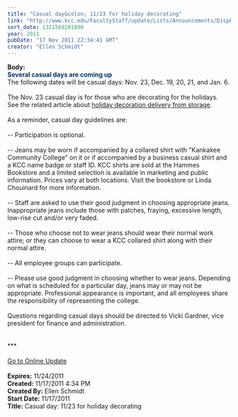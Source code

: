 ```yaml
---
title: "Casual day&colon; 11/23 for holiday decorating"
link: "http://www.kcc.edu/FacultyStaff/update/Lists/Announcements/DispForm.aspx?ID=520"
sort_date: 1321569281000
year: 2011
pubDate: "17 Nov 2011 22:34:41 GMT"
creator: "Ellen Schmidt"
---
```


<div><b>Body:</b> <div class="ExternalClassBF9BEDA9C1EF474994E21F63A514010B">
<div><font color="#003366"><strong>Several casual days are coming up<br /></strong></font></div>
<div>The following dates will be casual days: Nov. 23, Dec. 19, 20, 21, and Jan. 6. </div>
<div> </div>
<div>The Nov. 23 casual day is for those who are decorating for the holidays. See the related article about <a href="/FacultyStaff/update/Lists/Announcements/DispForm2.aspx?List=7e45450e-520d-4ad3-81dd-a79ebcc75df4&amp;ID=519&amp;Source=http%3a//www.kcc.edu/FacultyStaff/update/Pages/dailyupdate.aspx">holiday decoration delivery from storage</a>.</div>
<div><br />As a reminder, casual day guidelines are: </div>
<div><br />-- Participation is optional. </div>
<div><br />-- Jeans may be worn if accompanied by a collared shirt with &quot;Kankakee Community College&quot; on it or if accompanied by a business casual shirt and a KCC name badge or staff ID. KCC shirts are sold at the Hammes Bookstore and a limited selection is available in marketing and public information. Prices vary at both locations. Visit the bookstore or Linda Chouinard for more information. </div>
<div><br />-- Staff are asked to use their good judgment in choosing appropriate jeans. Inappropriate jeans include those with patches, fraying, excessive length, low-rise cut and/or very faded. </div>
<div><br />-- Those who choose not to wear jeans should wear their normal work attire; or they can choose to wear a KCC collared shirt along with their normal attire. </div>
<div><br />-- All employee groups can participate. </div>
<div><br />-- Please use good judgment in choosing whether to wear jeans. Depending on what is scheduled for a particular day, jeans may or may not be appropriate. Professional appearance is important, and all employees share the responsibility of representing the college. </div>
<div><br />Questions regarding casual days should be directed to Vicki Gardner, vice president for finance and administration.</div>
<div> </div>
<div>
<div> </div>
<div>***</div>
<div> </div>
<div><a href="/FacultyStaff/update/Pages/dailyupdate.aspx">Go to Online Update</a></div><br /></div></div></div>
<div><b>Expires:</b> 11/24/2011</div>
<div><b>Created:</b> 11/17/2011 4:34 PM</div>
<div><b>Created By:</b> Ellen Schmidt</div>
<div><b>Start Date:</b> 11/17/2011</div>
<div><b>Title:</b> Casual day: 11/23 for holiday decorating</div>
